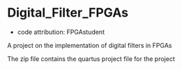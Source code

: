 # Digital_Filter_FPGAs
- code attribution: FPGAstudent

A project on the implementation of digital filters in FPGAs

The zip file contains the quartus project file for the project
